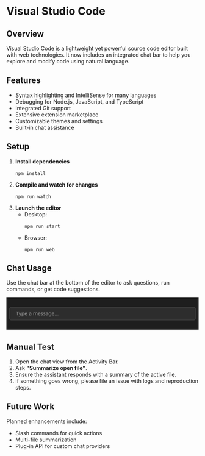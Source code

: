 # Visual Studio Code

## Overview
Visual Studio Code is a lightweight yet powerful source code editor built with web technologies. It now includes an integrated chat bar to help you explore and modify code using natural language.

## Features
- Syntax highlighting and IntelliSense for many languages
- Debugging for Node.js, JavaScript, and TypeScript
- Integrated Git support
- Extensive extension marketplace
- Customizable themes and settings
- Built-in chat assistance

## Setup
1. **Install dependencies**
   ```
   npm install
   ```
2. **Compile and watch for changes**
   ```
   npm run watch
   ```
3. **Launch the editor**
   - Desktop:
     ```
     npm run start
     ```
   - Browser:
     ```
     npm run web
     ```

## Chat Usage
Use the chat bar at the bottom of the editor to ask questions, run commands, or get code suggestions.

![Chat bar screenshot](docs/chat/chat-bar.svg)

## Manual Test
1. Open the chat view from the Activity Bar.
2. Ask **"Summarize open file"**.
3. Ensure the assistant responds with a summary of the active file.
4. If something goes wrong, please file an issue with logs and reproduction steps.

## Future Work
Planned enhancements include:
- Slash commands for quick actions
- Multi-file summarization
- Plug-in API for custom chat providers
